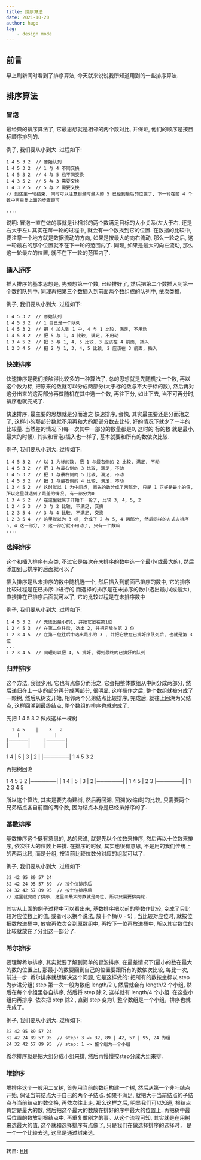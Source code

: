 ```yaml
---
title: 排序算法
date: 2021-10-20
author: hugo
tag:
    - design mode
---
```


## 前言

早上刷新闻时看到了排序算法, 今天就来说说我所知道用到的一些排序算法.

## 排序算法

### 冒泡

最经典的排序算法了, 它最思想就是相邻的两个数对比, 并保证, 他们的顺序是按目标顺序排列的.

例子, 我们要从小到大. 过程如下:
```
1 4 5 3 2  // 原始队列
1 4 5 3 2  // 1 与 4 不同交换
1 4 5 3 2  // 4 与 5 也不同交换
1 4 3 5 2  // 5 与 3 需要交换
1 4 3 2 5  // 5 与 2 需要交换
// 到这里一轮结束, 同时可以注意到最时最大的 5 已经到最后的位置了, 下一轮在前 4 个数中再重复上面的步骤即可

....
```

说明: 冒泡一直在做的事就是让相邻的两个数满足目标的大小关系(左大于右, 还是右大于左).
其实在每一轮的过程中, 就会有一个数找到它的位置.
在数据的比较中, 要注意一个地方就是数据流动的方向, 如果是按最大的向右流动, 那么一轮之后, 这一轮最右的那个位置就不在下一轮的范围内了.
同理, 如果是最大的向左流动, 那么这一轮最左的位置, 就不在下一轮的范围内了.

### 插入排序

插入排序的基本思想是, 先预想第一个数, 已经排好了, 然后把第二个数插入到第一个数的队列中. 同理再把第三个数插入到前面两个数组成的队列中, 依次类推.

例子, 我们要从小到大. 过程如下:
```
1 4 5 3 2  // 原始队列
1 4 5 3 2  // 1 自己是一个队列
1 4 5 3 2  // 把 4 加入到 1 中, 4 与 1 比较, 满足, 不用动
1 4 5 3 2  // 把 5 与 1, 4 比较, 满足, 不用动
1 3 4 5 2  // 把 3 与 1, 4, 5 比较, 3 应该在 4 前面, 插入
1 2 3 4 5  // 把 2 与 1, 3, 4, 5 比较, 2 应该在 3 前面, 插入
```

### 快速排序

快速排序是我们接触得比较多的一种算法了, 总的思想就是先随机找一个数, 再以这个数为标, 把原来的数就可以分成两部分(大于标的数与不大于标的数), 然后再对这分出来的这两部分再做随机在其中选一个数, 再往下分, 如此下去, 当不可再分时, 排序也就完成了.

快速排序, 最主要的思想就是分而治之
快速排序, 会快, 其实最主要还是分而治之了, 这样小的那部分数就不用再和大的那部分数去比较, 好的情况下就少了一半的比较量. 当然差的情况下(每一次其中一部分的数量都是0, 这时的 标的数 就是最小,最大的时候), 其实和冒泡/插入也一样了, 基本就要和所有的数依次比较.

例子, 我们要从小到大. 过程如下:
```
1 4 5 3 2  // 以 1 为标的数, 把 1 与最右侧的 2 比较, 满足, 不动
1 4 5 3 2  // 把 1 与最右侧的 3 比较, 满足, 不动
1 4 5 3 2  // 把 1 与最右侧的 5 比较, 满足, 不动
1 4 5 3 2  // 把 1 与最右侧的 4 比较, 满足, 不动
1 3 4 5 2  // 这时就以 1 为中间点, 原先的数分成了两部分, 只是 1 正好是最小的值, 所以这里就遇到了最差的情况, 有一部分为0
1 3 4 5 2  // 在这里就属于开始下一轮了, 比较 3, 4, 5, 2
1 2 4 5 3  // 3 与 2 比较, 不满足, 交换
1 2 3 5 4  // 3 与 4 比较, 不满足, 交换
1 2 3 5 4  // 这里就以为 3 标, 分成了 2 与 5, 4 两部分, 然后同样的方式去排序 5, 4 这一部分, 2 这一部分就不用动了, 只有一个数嘛
....
```

### 选择排序

这个和插入排序有点类, 不过它是每次在未排序的数中选一个最小(或最大的), 然后添加到已排序的后面就可以了

插入排序是从未排序的数中随机选一个, 然后插入到前面已排序的数中, 它的排序比较过程是在已排序中进行的
而选择的排序是在未排序的数中选出最小(或最大), 直接排在已排序后面就可以了, 它的比较过程是在未排序数中


例子, 我们要从小到大. 过程如下:
```
1 4 5 3 2  // 先选出最小的1, 并把它放在第1位
1 2 4 5 3  // 在第二位往后, 选出 2, 并把它放在第 2 位
1 2 3 4 5  // 在第三位往后中选出最小的 3 , 并把它放在已排好序队列后, 也就是第 3 位
...
1 2 3 4 5  // 同理可以把 4, 5 排好, 得到最终的已排好的队列
```

### 归并排序

这个方法, 我很少用, 它也有点像分而治之, 它会把整体数组从中间分成两部分, 然后递归在上一步的部分再分成两部分, 很明显, 这样操作之后, 整个数组就被分成了一颗树, 然后从树支开始, 相邻两个兄弟结点比较排序, 完成后, 就往上回溯为父结点, 这样回溯到最终结点, 整个数组的排序也就完成了.

先把 1 4 5 3 2 做成这样一棵树

      1 4 5    |    3   2
        |             |
    |───────|     |───────|
    |       |     |       |
  1   4 |   5  |  3   |   2
    |
 |───────|
 1       4  5     3       2

再把树回溯

 1       4  5     3       2
 |───────|
    |
  1   4 |   5  |  3   |   2
    |───────|
        |
    1  4   5  |   2  3
          |───────|
              |
          1 2 3 4 5

所以这个算法, 其实是要先构建树, 然后再回溯, 回溯(收缩)时的比较, 只需要两个兄弟结点各自前面的两个数, 因为结点本身是已经排好序的了.


### 基数排序

基数排序这个挺有意思的, 总的来说, 就是先以个位数来排序, 然后再以十位数来排序, 依次往大的位数上来排.
在排序的时候, 其实也很有意思, 不是用的我们传统上的两两比较, 而是分组, 按当前比较位数分对应的组就可以了.


例子, 我们要从小到大. 过程如下:
```
32 42 95 89 57 24
32 42 24 95 57 89  // 按个位排序后
24 32 42 57 89 95  // 按十位排序后
// 这里就完成了排序, 这里面最大的数就是两位, 所以只需要排两轮.
```

其实从上面的例子过程中可以看出来, 基数排序把以前的整数作比较, 变成了只比较对应位数上的值, 或者可以换个说法, 放十个桶(0 - 9) , 当比较对应位时, 就按位把数放进桶中, 放完再依次合到原数组中, 再按下一位再放进桶中, 所以其实数位的比较就放在了分组这一部分了.


### 希尔排序

要理解希尔排序, 其实就要了解到简单的冒泡排序, 在最差情况下(最小的数在最大的数的位置上), 那最小的数要回到自己的位置要跟所有的数依次比较, 每比一次, 前进一步. 希尔排序就想解决这个问题, 它是这样做的: 把所有的数按坐标以 step 为步进分组( step 第一次一般为数组 length/2 ), 然后就会有 length/2 个小组, 然后在每个小组里各自排序, 然后将 step 除 2, 这样就有 length/4 个小组. 在这些小组内再排序. 依次把 step 除2 , 直到 step 变为1, 整个数组是一个小组，排序也就完成了。

例子, 我们要从小到大. 过程如下:
```
32 42 95 89 57 24
32 42 24 89 57 95  // step: 3 => 32, 89 | 42, 57 | 95, 24 为组
24 32 42 57 89 95  // step: 1 => 整个组为一个小组
```

希尔排序就是把大组分成小组来排, 然后再慢慢按step分成大组来排.

### 堆排序

堆排序这个一般用二叉树, 首先用当前的数组构建一个树, 然后从第一个非叶结点开始, 保证当前结点大于自己的两个子结点. 如果不满足, 就把大于当前结点的子结点与当前结点的数交换, 再依次往上走. 那么这样之后, 明显我们可以知道, 根结点肯定是最大的数, 然后把这个最大的数放在排好的序中最大的位置上. 再把树中最后位置的数放到根结点中. 再重复做刚才的事。从这个流程可知, 其实就是在用树来选最大的值, 这个就和选择排序有点像了, 只是我们在做选择排序的选择时， 是一个一个比较去选, 这里是通过树来选.




---
转自: [HH](http://www.hugohuang.xyz/)

